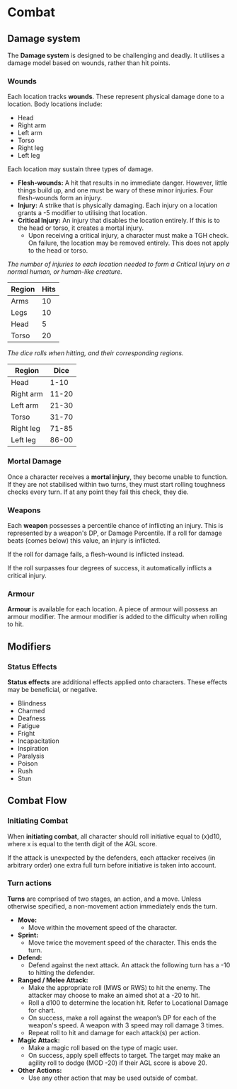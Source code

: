 # Combat

## Damage system

The **Damage system** is designed to be challenging and deadly. It utilises a damage model based on wounds, rather than hit points.

### Wounds

Each location tracks **wounds**. These represent physical damage done to a location. Body locations include:

- Head
- Right arm
- Left arm
- Torso
- Right leg
- Left leg

Each location may sustain three types of damage.

- **Flesh-wounds:** A hit that results in no immediate danger. However, little things build up, and one must be wary of these minor injuries. Four flesh-wounds form an injury.
- **Injury:** A strike that is physically damaging. Each injury on a location grants a -5 modifier to utilising that location.
- **Critical Injury:** An injury that disables the location entirely. If this is to the head or torso, it creates a mortal injury.
	- Upon receiving a critical injury, a character must make a TGH check. On failure, the location may be removed entirely. This does not apply to the head or torso.

*The number of injuries to each location needed to form a Critical Injury on a normal human, or human-like creature.*
	
Region            | Hits   |
----------------- | -------|
Arms              | 10     |
Legs              | 10     |
Head              | 5      |
Torso             | 20     |

*The dice rolls when hitting, and their corresponding regions.*

Region            | Dice       |
----------------- | -----------|
Head              | 1-10       |
Right arm         | 11-20      |
Left arm          | 21-30      |
Torso             | 31-70      |
Right leg         | 71-85      |
Left leg          | 86-00      |

### Mortal Damage

Once a character receives a **mortal injury**, they become unable to function. If they are not stabilised within two turns, they must start rolling toughness checks every turn. If at any point they fail this check, they die.

### Weapons

Each **weapon** possesses a percentile chance of inflicting an injury. This is represented by a weapon's DP, or Damage Percentile. If a roll for damage beats (comes below) this value, an injury is inflicted.

If the roll for damage fails, a flesh-wound is inflicted instead.

If the roll surpasses four degrees of success, it automatically inflicts a critical injury.

### Armour

**Armour** is available for each location. A piece of armour will possess an armour modifier. The armour modifier is added to the difficulty when rolling to hit.

## Modifiers

### Status Effects

**Status effects** are additional effects applied onto characters. These effects may be beneficial, or negative.

- Blindness
- Charmed
- Deafness
- Fatigue
- Fright
- Incapacitation
- Inspiration
- Paralysis
- Poison
- Rush
- Stun

## Combat Flow

### Initiating Combat

When **initiating combat**, all character should roll initiative equal to (x)d10, where x is equal to the tenth digit of the AGL score.

If the attack is unexpected by the defenders, each attacker receives (in arbitrary order) one extra full turn before initiative is taken into account.

### Turn actions

**Turns** are comprised of two stages, an action, and a move. Unless otherwise specified, a non-movement action immediately ends the turn.

- **Move:**
	+ Move within the movement speed of the character.
- **Sprint:**
	+ Move twice the movement speed of the character. This ends the turn.
- **Defend:**
	+ Defend against the next attack. An attack the following turn has a -10 to hitting the defender.
- **Ranged / Melee Attack:**
	+ Make the appropriate roll (MWS or RWS) to hit the enemy. The attacker may choose to make an aimed shot at a -20 to hit. 
	+ Roll a d100 to determine the location hit. Refer to Locational Damage for chart.
	+ On success, make a roll against the weapon’s DP for each of the weapon's speed. A weapon with 3 speed may roll damage 3 times.
	+ Repeat roll to hit and damage for each attack(s) per action.
- **Magic Attack:**
	+ Make a magic roll based on the type of magic user.
	+ On success, apply spell effects to target. The target may make an agility roll to dodge (MOD -20) if their AGL score is above 20.
- **Other Actions:**
	+ Use any other action that may be used outside of combat.
